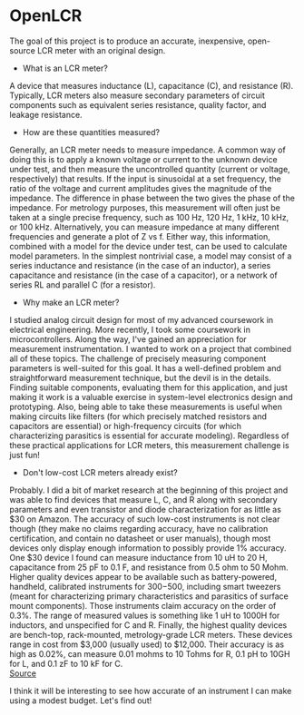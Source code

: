 # OpenLCR
The goal of this project is to produce an accurate, inexpensive, open-source LCR meter with an original design.

- What is an LCR meter?

A device that measures inductance (L), capacitance (C), and resistance (R).  Typically, LCR meters also measure secondary parameters of circuit components such as equivalent series resistance, quality factor, and leakage resistance.

- How are these quantities measured?

Generally, an LCR meter needs to measure impedance.  A common way of doing this is to apply a known voltage or current to the unknown device under test, and then measure the uncontrolled quantity (current or voltage, respectively) that results.  If the input is sinusoidal at a set frequency, the ratio of the voltage and current amplitudes gives the magnitude of the impedance.  The difference in phase between the two gives the phase of the impedance.  For metrology purposes, this measurement will often just be taken at a single precise frequency, such as 100 Hz, 120 Hz, 1 kHz, 10 kHz, or 100 kHz.  Alternatively, you can measure impedance at many different frequencies and generate a plot of Z vs f.  Either way, this information, combined with a model for the device under test, can be used to calculate model parameters.  In the simplest nontrivial case, a model may consist of a series inductance and resistance (in the case of an inductor), a series capacitance and resistance (in the case of a capacitor), or a network of series RL and parallel C (for a resistor).

- Why make an LCR meter?

I studied analog circuit design for most of my advanced coursework in electrical engineering.  More recently, I took some coursework in microcontrollers.  Along the way, I've gained an appreciation for measurement instrumentation.  I wanted to work on a project that combined all of these topics.  The challenge of precisely measuring component parameters is well-suited for this goal.  It has a well-defined problem and straightforward measurement technique, but the devil is in the details.  Finding suitable components, evaluating them for this application, and just making it work is a valuable exercise in system-level electronics design and prototyping.  Also, being able to take these measurements is useful when making circuits like filters (for which precisely matched resistors and capacitors are essential) or high-frequency circuits (for which characterizing parasitics is essential for accurate modeling).  Regardless of these practical applications for LCR meters, this measurement challenge is just fun!

- Don't low-cost LCR meters already exist?

Probably.  I did a bit of market research at the beginning of this project and was able to find devices that measure L, C, and R along with secondary parameters and even transistor and diode characterization for as little as $30 on Amazon.  The accuracy of such low-cost instruments is not clear though (they make no claims regarding accuracy, have no calibration certification, and contain no datasheet or user manuals), though most devices only display enough information to possibly provide 1% accuracy.  One $30 device I found can measure inductance from 10 uH to 20 H, capacitance from 25 pF to 0.1 F, and resistance from 0.5 ohm to 50 Mohm.  Higher quality devices appear to be available such as battery-powered, handheld, calibrated instruments for $300-$500, including smart tweezers (meant for characterizing primary characteristics and parasitics of surface mount components).  Those instruments claim accuracy on the order of 0.3%.  The range of measured values is something like 1 uH to 1000H for inductors, and unspecified for C and R.  Finally, the highest quality devices are bench-top, rack-mounted, metrology-grade LCR meters.  These devices range in cost from $3,000 (usually used) to $12,000.  Their accuracy is as high as 0.02%, can measure 0.01 mohms to 10 Tohms for R, 0.1 pH to 10GH for L, and 0.1 zF to 10 kF for C.  
[Source](https://www.ietlabs.com/pdf/Datasheets/1693.pdf)

I think it will be interesting to see how accurate of an instrument I can make using a modest budget.  Let's find out!